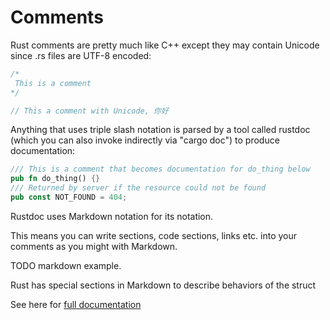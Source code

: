 # Comments

Rust comments are pretty much like C++ except they may contain Unicode since .rs files are UTF-8 encoded:

```rust
/*
 This is a comment
*/

// This a comment with Unicode, 你好
```


Anything that uses triple slash notation is parsed by a tool called rustdoc (which you can also invoke indirectly via "cargo doc") to produce documentation:

```rust
/// This is a comment that becomes documentation for do_thing below
pub fn do_thing() {}
/// Returned by server if the resource could not be found
pub const NOT_FOUND = 404;
```

Rustdoc uses Markdown notation for its notation.

This means you can write sections, code sections, links etc. into your comments as you might with Markdown.

TODO markdown example.

Rust has special sections in Markdown to describe behaviors of the struct

See here for [full documentation](https://doc.rust-lang.org/book/documentation.html)
